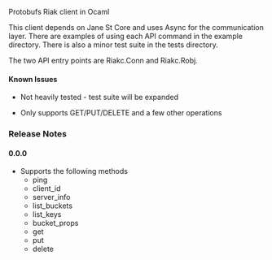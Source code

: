 Protobufs Riak client in Ocaml

This client depends on Jane St Core and uses Async for the communication layer.
There are examples of using each API command in the example directory.  There is
also a minor test suite in the tests directory.

The two API entry points are Riakc.Conn and Riakc.Robj.

#### Known Issues

* Not heavily tested - test suite will be expanded

* Only supports GET/PUT/DELETE and a few other operations

### Release Notes

#### 0.0.0

* Supports the following methods
    * ping
    * client_id
    * server_info
    * list_buckets
    * list_keys
    * bucket_props
    * get
    * put
    * delete
